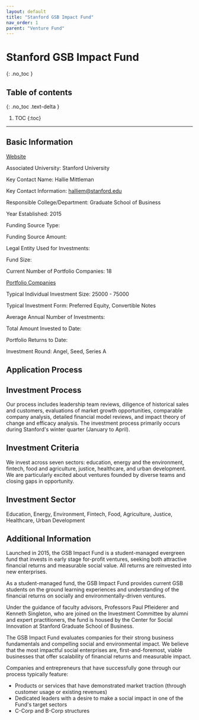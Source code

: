 ```yaml
---
layout: default
title: "Stanford GSB Impact Fund"
nav_order: 1
parent: "Venture Fund"
---
```


# Stanford GSB Impact Fund
{: .no_toc }

## Table of contents
{: .no_toc .text-delta }

1. TOC
{:toc}

---

## Basic Information
[Website](https://gsbimpactfund.stanford.edu)

Associated University: Stanford University

Key Contact Name: Hallie Mittleman

Key Contact Information: halliem@stanford.edu

Responsible College/Department: Graduate School of Business

Year Established: 2015

Funding Source Type:

Funding Source Amount:

Legal Entity Used for Investments:

Fund Size:

Current Number of Portfolio Companies: 18

[Portfolio Companies](https://gsbimpactfund.stanford.edu/portfolio)

Typical Individual Investment Size: 25000 - 75000

Typical Investment Form: Preferred Equity, Convertible Notes

Average Annual Number of Investments:

Total Amount Invested to Date: 

Portfolio Returns to Date:

Investment Round: Angel, Seed, Series A

## Application Process

## Investment Process

Our process includes leadership team reviews, diligence of historical sales and 
customers, evaluations of market growth opportunities, comparable company analysis, 
detailed financial model reviews, and impact theory of change and efficacy analysis. The 
investment process primarily occurs during Stanford's winter quarter (January to April).

## Investment Criteria

We invest across seven sectors: education, energy and the environment, fintech, food and
agriculture, justice, healthcare, and urban development. We are particularly excited 
about ventures founded by diverse teams and closing gaps in opportunity.

## Investment Sector

Education, Energy, Environment, Fintech, Food, Agriculture, Justice, Healthcare, Urban 
Development

## Additional Information

Launched in 2015, the GSB Impact Fund is a student-managed evergreen fund that invests in 
early stage for-profit ventures, seeking both attractive financial returns and measurable 
social value. All returns are reinvested into new enterprises.

As a student-managed fund, the GSB Impact Fund provides current GSB students on the 
ground learning experiences and understanding of the financial returns on socially and 
environmentally-driven ventures.

Under the guidance of faculty advisors, Professors Paul Pfleiderer and Kenneth Singleton, 
who are joined on the Investment Committee by alumni and expert practitioners, the fund 
is housed by the Center for Social Innovation at Stanford Graduate School of Business.

The GSB Impact Fund evaluates companies for their strong business fundamentals and 
compelling social and environmental impact. We believe that the most impactful social 
enterprises are, first-and-foremost, viable businesses that offer scalability of 
financial returns and measurable impact.

Companies and entrepreneurs that have successfully gone through our process typically 
feature:
- Products or services that have demonstrated market traction (through customer usage or 
existing revenues)
- Dedicated leaders with a desire to make a social impact in one of the Fund's target 
sectors
- C-Corp and B-Corp structures